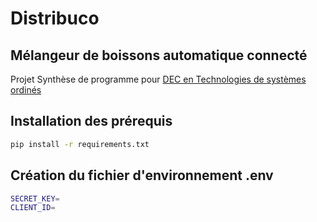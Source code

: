 # Distribuco
## Mélangeur de boissons automatique connecté

Projet Synthèse de programme pour [DEC en Technologies de systèmes ordinés](https://cegepoutaouais.qc.ca/programmes/programmes-techniques/genie-et-batiment/genie-electronique-programmable/)

## Installation des prérequis

```bash
pip install -r requirements.txt
```

## Création du fichier d'environnement .env

```bash
SECRET_KEY=
CLIENT_ID=
```